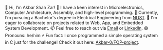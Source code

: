 👋 Hi, I’m Akbar Shah Zar!
👀 I have a keen interest in Microelectronics, Computer Architecture, Assembly, and high-level programming.
🌱 Currently, I’m pursuing a Bachelor's degree in Electrical Engineering from [NUST](nust.edu.pk).
💞 I'm eager to collaborate on projects related to Web, App, and Embedded System Development.
📫 Feel free to reach out via [Email](mailto:amughal.bee23seecs@seecs.edu.pk) or [LinkedIn](www.linkedin.com/in/akbar-shah-zar-a44b11291).
😄 Pronouns: he/him
⚡ Fun fact: I once programmed a simple operating system in C just for the challenge! Check it out here: [Akbar-0/FOP-project](https://github.com/Akbar-0/FOP-project).
<!---
Akbar-0/Akbar-0 is a ✨ special ✨ repository because its `README.md` (this file) appears on your GitHub profile.
You can click the Preview link to take a look at your changes.
--->
